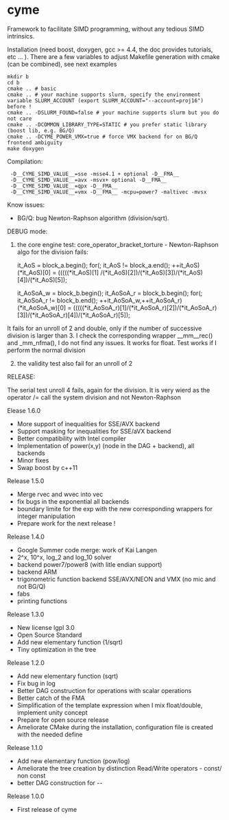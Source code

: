# cyme
Framework to facilitate SIMD programming, without any tedious SIMD intrinsics.

Installation (need boost, doxygen, gcc >= 4.4, the doc provides tutorials, etc ... ).
There are a few variables to adjust Makefile generation with cmake (can be combined),
see next examples

    mkdir b
    cd b
    cmake .. # basic
    cmake .. # your machine supports slurm, specify the environment variable SLURM_ACCOUNT (export SLURM_ACCOUNT="--account=proj16") before !
    cmake .. -DSLURM_FOUND=false # your machine supports slurm but you do not care
    cmake .. -DCOMMON_LIBRARY_TYPE=STATIC # you prefer static library (boost lib, e.g. BG/Q)
    cmake .. -DCYME_POWER_VMX=true # force VMX backend for on BG/Q frontend ambiguity
    make doxygen

Compilation:

     -D__CYME_SIMD_VALUE__=sse -msse4.1 + optional -D__FMA__
     -D__CYME_SIMD_VALUE__=avx -msvx+ optional -D__FMA__
     -D__CYME_SIMD_VALUE__=qpx -D__FMA__
     -D__CYME_SIMD_VALUE__=vmx -D__FMA__ -mcpu=power7 -maltivec -mvsx

Know issues:

- BG/Q: bug Newton-Raphson algorithm (division/sqrt).

DEBUG mode:

1) the core engine test: core_operator_bracket_torture - Newton-Raphson algo for the
division fails:

    it_AoS = block_a.begin();
        for(; it_AoS != block_a.end(); ++it_AoS)
         (*it_AoS)[0]   = (((((*it_AoS)[1] /(*it_AoS)[2])/(*it_AoS)[3])/(*it_AoS)[4])/(*it_AoS)[5]);

    it_AoSoA_w = block_b.begin();
    it_AoSoA_r = block_b.begin();
    for(; it_AoSoA_r != block_b.end(); ++it_AoSoA_w,++it_AoSoA_r)
         (*it_AoSoA_w)[0] = (((((*it_AoSoA_r)[1]/(*it_AoSoA_r)[2])/(*it_AoSoA_r)[3])/(*it_AoSoA_r)[4])/(*it_AoSoA_r)[5]);

It fails for an unroll of 2 and double, only if the number of successive
division is larger than 3. I check the corresponding wrapper __mm__rec() and
_mm_nfma(), I do not find any issues. It works for float. Test works if I
perform the normal division

2) the validity test also fail for an unroll of 2

RELEASE:

The serial test unroll 4 fails, again for the division. It is very wierd
as the operator /= call the system division and not Newton-Raphson

Elease 1.6.0
- More support of inequalities for SSE/AVX backend
- Support masking for inequalities for SSE/aVX backend
- Better compatibility with Intel compiler
- Implementation of power(x,y) (node in the DAG + backend), all backends
- Minor fixes  
- Swap boost by c++11

Release 1.5.0
- Merge rvec and wvec into vec
- fix bugs in the exponential all backends
- boundary limite for the exp with the new corresponding wrappers for integer manipulation
- Prepare work for the next release !

Release 1.4.0

- Google Summer code merge: work of Kai Langen
- 2^x, 10^x, log_2 and log_10 solver
- backend power7/power8 (with litle endian support)
- backend ARM 
- trigonometric function backend SSE/AVX/NEON and VMX (no mic and not BG/Q)
- fabs
- printing functions

Release 1.3.0

- New license lgpl 3.0
- Open Source Standard
- Add new elementary function (1/sqrt)
- Tiny optimization in the tree

Release 1.2.0

- Add new elementary function (sqrt)
- Fix bug in log
- Better DAG construction for operations with scalar operations
- Better catch of the FMA
- Simplification of the template expression when I mix float/double, implement unity concept
- Prepare for open source release
- Ameliorate CMake during the installation, configuration file is created with the needed define

Release 1.1.0

- Add new elementary function (pow/log)
- Ameliorate the tree creation by distinction Read/Write operators - const/ non const
- better DAG construction for --

Release 1.0.0

- First release of cyme


